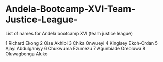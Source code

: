 # Andela-Bootcamp-XVI-Team-Justice-League-
List of names for Andela bootcamp XVI (team justice league)

1	Richard Ekong
2   Oise Akhibi
3   Chika Onwueyi
4   Kinglsey Ekoh-Ordan
5   Ajayi Abdulganiyy
6   Chukwuma Ezumezu
7   Agunbiade Oreoluwa 
8   Oluwagbenga Aluko